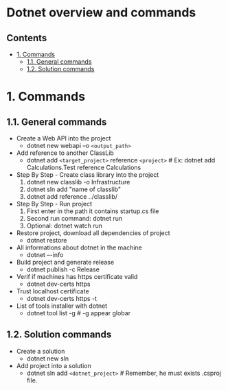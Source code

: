 # Dotnet overview and commands <!-- omit in toc -->

## Contents <!-- omit in toc -->

- [1. Commands](#1-commands)
  - [1.1. General commands](#11-general-commands)
  - [1.2. Solution commands](#12-solution-commands)

# 1. Commands

## 1.1. General commands

- Create a Web API into the project
  - dotnet new webapi –o `<output_path>`
- Add reference to another ClassLib
  - dotnet add `<target_project>` reference `<project>` # Ex: dotnet add Calculations.Test reference Calculations
- Step By Step - Create class library into the project
  1. dotnet new classlib -o Infrastructure
  2. dotnet sln add "name of classlib"
  3. dotnet add reference ../classlib/
- Step By Step - Run project
  1. First enter in the path it contains startup.cs file
  2. Second run command: dotnet run
  3. Optional: dotnet watch run
- Restore project, download all dependencies of project
  - dotnet restore
- All informations about dotnet in the machine
  - dotnet –-info
- Build project and generate release
  - dotnet publish -c Release
- Verif if machines has https certificate valid
  - dotnet dev-certs https
- Trust localhost certificate
  - dotnet dev-certs https -t
- List of tools installer with dotnet
  - dotnet tool list -g # -g appear globar

## 1.2. Solution commands

- Create a solution
  - dotnet new sln
- Add project into a solution
  - dotnet sln add `<dotnet_project>` # Remember, he must exists .csproj file.
